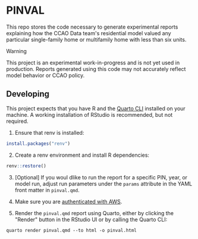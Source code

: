 # PINVAL

This repo stores the code necessary to generate experimental reports
explaining how the CCAO Data team's residential model valued any particular
single-family home or multifamily home with less than six units.

> [!WARNING]
> This project is an experimental work-in-progress and is not yet used in
> production. Reports generated using this code may not accurately reflect
> model behavior or CCAO policy.

## Developing

This project expects that you have R and the [Quarto
CLI](https://quarto.org/docs/get-started/) installed on your machine.
A working installation of RStudio is recommended, but not required.

1. Ensure that renv is installed:

```r
install.packages("renv")
```

2. Create a renv environment and install R dependencies:

```r
renv::restore()
```

3. [Optional] If you woul dlike to run the report for a specific PIN, year, or
   model run, adjust run parameters under the `params` attribute in the YAML
   front matter in `pinval.qmd`.

4. Make sure you are [authenticated with
   AWS](https://github.com/ccao-data/wiki/blob/master/How-To/Setup-the-AWS-Command-Line-Interface-and-Multi-factor-Authentication.md).

5. Render the `pinval.qmd` report using Quarto, either by clicking the "Render"
   button in the RStudio UI or by calling the Quarto CLI:

```
quarto render pinval.qmd --to html -o pinval.html
```
